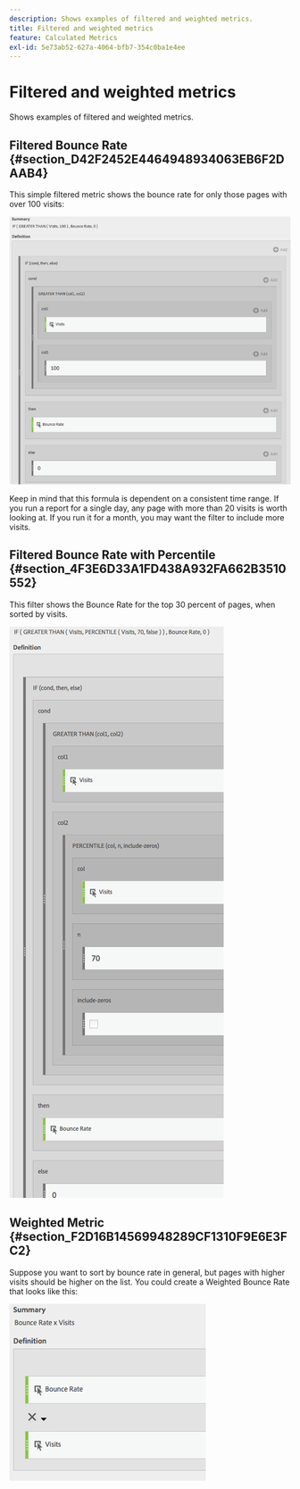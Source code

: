 ```yaml
---
description: Shows examples of filtered and weighted metrics.
title: Filtered and weighted metrics
feature: Calculated Metrics
exl-id: 5e73ab52-627a-4064-bfb7-354c0ba1e4ee
---
```

# Filtered and weighted metrics

Shows examples of filtered and weighted metrics.

## Filtered Bounce Rate {#section_D42F2452E4464948934063EB6F2DAAB4}

This simple filtered metric shows the bounce rate for only those pages with over 100 visits:

![Summary window showing the metrics applied to column 1 (Visits) and column 2 (100) along with the Bounce Rate. ](assets/cm_fbr.png)

Keep in mind that this formula is dependent on a consistent time range. If you run a report for a single day, any page with more than 20 visits is worth looking at. If you run it for a month, you may want the filter to include more visits.

## Filtered Bounce Rate with Percentile {#section_4F3E6D33A1FD438A932FA662B3510552}

This filter shows the Bounce Rate for the top 30 percent of pages, when sorted by visits.

![If and then filter showing the Bounce Rate for the top 30% of pages sorted by visits.](assets/cm_wbr_2.png)

## Weighted Metric {#section_F2D16B14569948289CF1310F9E6E3FC2}

Suppose you want to sort by bounce rate in general, but pages with higher visits should be higher on the list. You could create a Weighted Bounce Rate that looks like this:

![Summary with Definition for Bounce Rate times Visits.](assets/cm_wbr.png)
